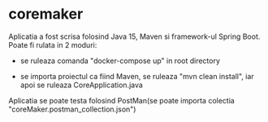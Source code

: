 # coremaker

Aplicatia a fost scrisa folosind Java 15, Maven si framework-ul Spring Boot.
Poate fi rulata in 2 moduri:

- se ruleaza comanda "docker-compose up" in root directory

- se importa proiectul ca fiind Maven, se ruleaza "mvn clean install", iar apoi se ruleaza CoreApplication.java


Aplicatia se poate testa folosind PostMan(se poate importa colectia "coreMaker.postman_collection.json")